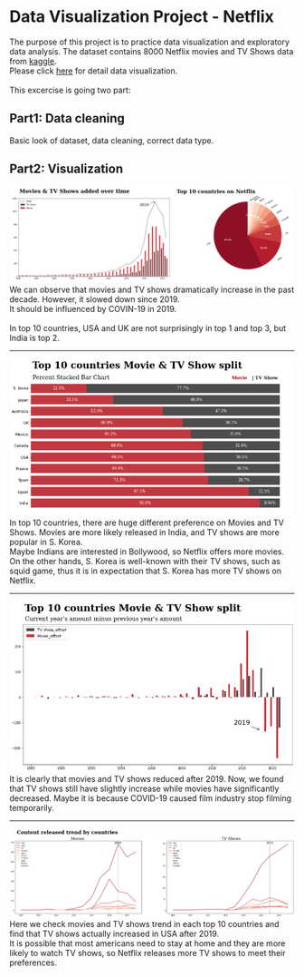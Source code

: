 # Data Visualization Project - Netflix
The purpose of this project is to practice data visualization and exploratory data analysis.
The dataset contains 8000 Netflix movies and TV Shows data from [kaggle](https://www.kaggle.com/datasets/shivamb/netflix-shows).<br>
Please click [here](https://nbviewer.org/github/huihuang751/Data-Visualization-Project_Netflix/blob/main/Data_Visualization_Netflix.ipynb#Section-3:-Changes-after-2019) for detail data visualization.<br><br>
This excercise is going two part:

## Part1: Data cleaning
Basic look of dataset, data cleaning, correct data type.

## Part2: Visualization

![](/images/part1.png)<br>
We can observe that movies and TV shows dramatically increase in the past decade. However, it slowed down since 2019.<br>
It should be influenced by COVIN-19 in 2019.<br><br>
In top 10 countries, USA and UK are not surprisingly in top 1 and top 3, but India is top 2.<br>

---
![](/images/movies%20and%20tv%20shows%20difference.png)<br>
In top 10 countries, there are huge different preference on Movies and TV Shows. Movies are more likely released in India, and TV shows are more popular in S. Korea. <br>
Maybe Indians are interested in Bollywood, so Netflix offers more movies. On the other hands, S. Korea is well-known with their TV shows, such as squid game, thus it is in expectation that S. Korea has more TV shows on Netflix.<br/>

---
![](/images/Offset.png)<br>
It is clearly that movies and TV shows reduced after 2019. Now, we found that TV shows still have slightly increase while movies have significantly decreased. Maybe it is because COVID-19 caused film industry stop filming temporarily.<br>

---
![](/images/Content%20released%20by%20countries.png)<br>
Here we check movies and TV shows trend in each top 10 countries and find that TV shows actually increased in USA after 2019.<br>
It is possible that most americans need to stay at home and they are more likely to watch TV shows, so Netflix releases more TV shows to meet their preferences.
